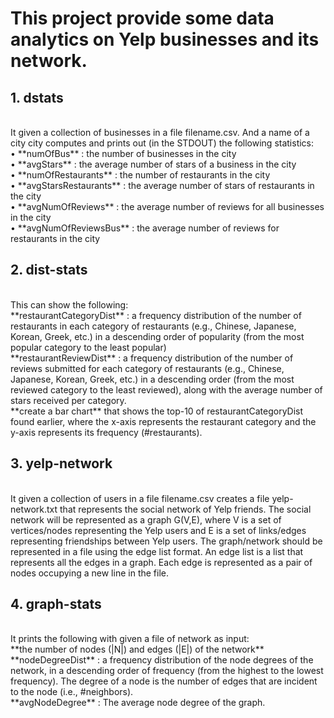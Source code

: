 # This project provide some data analytics on Yelp businesses and its network.

## 1. dstats
<br>
It given a collection of businesses in a file filename.csv.
And a name of a city city computes and prints out (in the STDOUT) the following statistics:
<br>•  **numOfBus** : the number of businesses in the city
<br>•  **avgStars** : the average number of stars of a business in the city
<br>•  **numOfRestaurants** : the number of restaurants in the city
<br>•  **avgStarsRestaurants** : the average number of stars of restaurants in the city
<br>•  **avgNumOfReviews** : the average number of reviews for all businesses in the city
<br>•  **avgNumOfReviewsBus** : the average number of reviews for restaurants in the city

## 2. dist-stats
<br>
This can show the following: <br>
 **restaurantCategoryDist** : a frequency distribution of the number of restaurants in each category of restaurants (e.g., Chinese, Japanese, Korean, Greek, etc.) in a descending order of popularity (from the most popular category to the least popular) <br>
 **restaurantReviewDist** : a frequency distribution of the number of reviews submitted for each category of restaurants (e.g., Chinese, Japanese, Korean, Greek, etc.) in a descending order (from the most reviewed category to the least reviewed), along with the average number of stars received per category. <br>
 **create a bar chart** that shows the top-10 of restaurantCategoryDist found earlier, where the x-axis represents the restaurant category and the y-axis represents its frequency (#restaurants).

## 3. yelp-network
<br>
It given a collection of users in a file filename.csv creates a file yelp-network.txt that represents the social network of Yelp friends. The social network will be represented as a graph G(V,E), where V is a set of vertices/nodes representing the Yelp users and E is a set of links/edges representing friendships between Yelp users. The graph/network should be represented in a file using the edge list format. An edge list is a list that represents all the edges in a graph. Each edge is represented as a pair of nodes occupying a new line in the file.

## 4. graph-stats
<br>
It prints the following with given a file of network as input: <br>
 **the number of nodes (|N|) and edges (|E|) of the network**
<br>
 **nodeDegreeDist** : a frequency distribution of the node degrees of the network, in a descending order of frequency (from the highest to the lowest frequency). The degree of a node is the number of edges that are incident to the node (i.e., #neighbors). 
<br>
 **avgNodeDegree** : The average node degree of the graph. 
